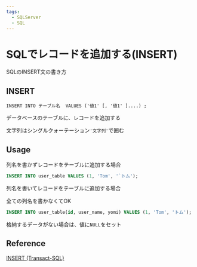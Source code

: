 ```yaml
---
tags:
  - SQLServer
  - SQL
---
```


# SQLでレコードを追加する(INSERT)

SQLのINSERT文の書き方

## INSERT

`INSERT INTO テーブル名  VALUES ('値1' [, '値1' ]....) ;`

データベースのテーブルに、レコードを追加する<Br>

文字列はシングルクォーテーション`'文字列'`で囲む

## Usage

列名を書かずレコードをテーブルに追加する場合

```sql
INSERT INTO user_table VALUES (1, 'Tom', '`トム');
```

列名を書いてレコードをテーブルに追加する場合<br>

全ての列名を書かなくてOK

```sql
INSERT INTO user_table(id, user_name, yomi) VALUES (1, 'Tom', 'トム');
```

格納するデータがない場合は、値に`NULL`をセット

## Reference
[INSERT (Transact-SQL)](https://learn.microsoft.com/ja-jp/sql/t-sql/statements/insert-transact-sql?view=sql-server-ver15#BasicSyntax:title)
